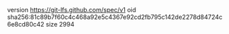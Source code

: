 version https://git-lfs.github.com/spec/v1
oid sha256:81c89b7f60c4c468a92e5c4367e92cd2fb795c142de2278d84724c6e8cd80c42
size 2994
